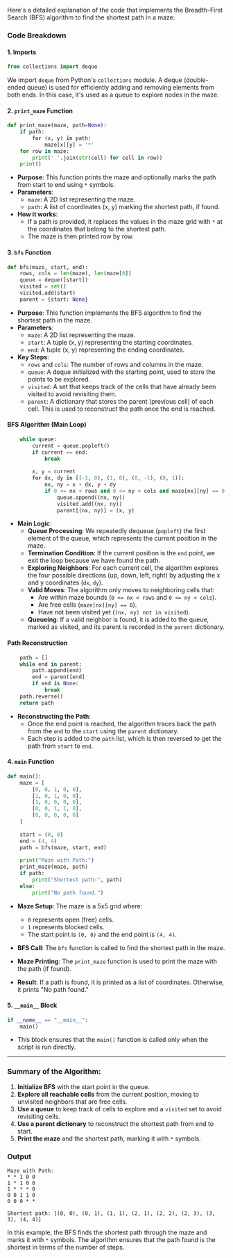 Here's a detailed explanation of the code that implements the Breadth-First Search (BFS) algorithm to find the shortest path in a maze:

### Code Breakdown

#### 1. **Imports**
```python
from collections import deque
```
We import `deque` from Python's `collections` module. A deque (double-ended queue) is used for efficiently adding and removing elements from both ends. In this case, it's used as a queue to explore nodes in the maze.

#### 2. **`print_maze` Function**
```python
def print_maze(maze, path=None):
    if path:
        for (x, y) in path:
            maze[x][y] = '*'
    for row in maze:
        print(' '.join(str(cell) for cell in row))
    print()
```
- **Purpose**: This function prints the maze and optionally marks the path from start to end using `*` symbols.
- **Parameters**:
  - `maze`: A 2D list representing the maze.
  - `path`: A list of coordinates (x, y) marking the shortest path, if found.
- **How it works**: 
  - If a path is provided, it replaces the values in the maze grid with `*` at the coordinates that belong to the shortest path.
  - The maze is then printed row by row.

#### 3. **`bfs` Function**
```python
def bfs(maze, start, end):
    rows, cols = len(maze), len(maze[0])
    queue = deque([start])
    visited = set()
    visited.add(start)
    parent = {start: None}
```
- **Purpose**: This function implements the BFS algorithm to find the shortest path in the maze.
- **Parameters**:
  - `maze`: A 2D list representing the maze.
  - `start`: A tuple (x, y) representing the starting coordinates.
  - `end`: A tuple (x, y) representing the ending coordinates.
- **Key Steps**:
  - `rows` and `cols`: The number of rows and columns in the maze.
  - `queue`: A deque initialized with the starting point, used to store the points to be explored.
  - `visited`: A set that keeps track of the cells that have already been visited to avoid revisiting them.
  - `parent`: A dictionary that stores the parent (previous cell) of each cell. This is used to reconstruct the path once the end is reached.

#### BFS Algorithm (Main Loop)
```python
    while queue:
        current = queue.popleft()
        if current == end:
            break
        
        x, y = current
        for dx, dy in [(-1, 0), (1, 0), (0, -1), (0, 1)]:
            nx, ny = x + dx, y + dy
            if 0 <= nx < rows and 0 <= ny < cols and maze[nx][ny] == 0 and (nx, ny) not in visited:
                queue.append((nx, ny))
                visited.add((nx, ny))
                parent[(nx, ny)] = (x, y)
```
- **Main Logic**:
  - **Queue Processing**: We repeatedly dequeue (`popleft`) the first element of the queue, which represents the current position in the maze.
  - **Termination Condition**: If the current position is the `end` point, we exit the loop because we have found the path.
  - **Exploring Neighbors**: For each current cell, the algorithm explores the four possible directions (up, down, left, right) by adjusting the x and y coordinates (`dx`, `dy`). 
  - **Valid Moves**: The algorithm only moves to neighboring cells that:
    - Are within maze bounds (`0 <= nx < rows` and `0 <= ny < cols`).
    - Are free cells (`maze[nx][ny] == 0`).
    - Have not been visited yet (`(nx, ny) not in visited`).
  - **Queueing**: If a valid neighbor is found, it is added to the queue, marked as visited, and its parent is recorded in the `parent` dictionary.

#### Path Reconstruction
```python
    path = []
    while end in parent:
        path.append(end)
        end = parent[end]
        if end is None:
            break
    path.reverse()
    return path
```
- **Reconstructing the Path**:
  - Once the end point is reached, the algorithm traces back the path from the `end` to the `start` using the `parent` dictionary. 
  - Each step is added to the `path` list, which is then reversed to get the path from `start` to `end`.

#### 4. **`main` Function**
```python
def main():
    maze = [
        [0, 0, 1, 0, 0],
        [1, 0, 1, 0, 0],
        [1, 0, 0, 0, 0],
        [0, 0, 1, 1, 0],
        [0, 0, 0, 0, 0]
    ]
    
    start = (0, 0)
    end = (4, 4)
    path = bfs(maze, start, end)
    
    print("Maze with Path:")
    print_maze(maze, path)
    if path:
        print("Shortest path:", path)
    else:
        print("No path found.")
```
- **Maze Setup**: The maze is a 5x5 grid where:
  - `0` represents open (free) cells.
  - `1` represents blocked cells.
  - The start point is `(0, 0)` and the end point is `(4, 4)`.
  
- **BFS Call**: The `bfs` function is called to find the shortest path in the maze.
  
- **Maze Printing**: The `print_maze` function is used to print the maze with the path (if found).

- **Result**: If a path is found, it is printed as a list of coordinates. Otherwise, it prints "No path found."

#### 5. **`__main__` Block**
```python
if __name__ == "__main__":
    main()
```
- This block ensures that the `main()` function is called only when the script is run directly.

---

### Summary of the Algorithm:
1. **Initialize BFS** with the start point in the queue.
2. **Explore all reachable cells** from the current position, moving to unvisited neighbors that are free cells.
3. **Use a queue** to keep track of cells to explore and a `visited` set to avoid revisiting cells.
4. **Use a parent dictionary** to reconstruct the shortest path from end to start.
5. **Print the maze** and the shortest path, marking it with `*` symbols.

### Output

```
Maze with Path:
* * 1 0 0
1 * 1 0 0
1 * * * 0
0 0 1 1 0
0 0 0 * *

Shortest path: [(0, 0), (0, 1), (1, 1), (2, 1), (2, 2), (2, 3), (3, 3), (4, 4)]
```

In this example, the BFS finds the shortest path through the maze and marks it with `*` symbols. The algorithm ensures that the path found is the shortest in terms of the number of steps.